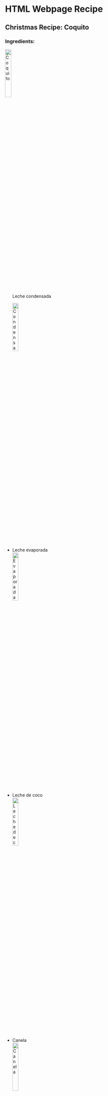 <h1> HTML Webpage Recipe </h1>
<h2> Christmas Recipe: Coquito </h2>





<h3> Ingredients: </h3>
<img
src="https://aubreyskitchen.com/wp-content/uploads/2020/12/coquito-recipe-puerto-rican-eggnog.jpg"
title="Coquito"
   width="20%"
   height="20%" />
<ul
  
   <li>Leche condensada</li>
   
   <img
   src="https://coobby.com/14692-large_default/nestle-leche-evaporada-ideal167g.jpg"
   title="Condensada"
   width="20%"
   height="20%" />
  
  <li>Leche evaporada</li>
  <img
  src="https://m.media-amazon.com/images/I/61f9zpE7wSL._SX425_PIbundle-2,TopRight,0,0_AA425SH20_.jpg"
  title="Evaporada"
  width="20%"
  height="20%" />
  
  <li>Leche de coco</li>
  <img
  src="https://www.goya.com/media/7124/coconut-milk.png?height=440"
   title="Leche de coco"
   width="20%"
   height="20%" />
  
  <li>Canela</li>
  <img 
  src="https://img.vixdata.io/pd/jpg-large/es/sites/default/files/imj/elgranchef/s/secretos-y-trucos-de-cocina-de-la-canela-1.jpg"
   title="Canela"
   width="20%"
   height="20%" />
       
  <li>Ron Blanco</li>
  <img
  src="https://www.licorea.com/images/magictoolbox_cache/feabb61ae2a71c1844359f7cbe8b5d82/4/1/4169/original/286853678/ron_blanco_romero_1_litro.jpg"
  title="Canela"
        width="20%"
       height="20%" />
  </ul>




<h3> Steps: </h3>

<ol>
  <li>Reunir todos los ingredientes</li>
  <li>Vamos a licuar comenzando con las leches, almendras, extracto de almendras, canela y por ultimo el amaretto</li>
  <li>Lo guardamos en envases de crsital y los colocamos en la nevera</li>
  <li>Si gusta al momento de servir podemos decorar con una tama de canela y trozos de almendra</li>
  
